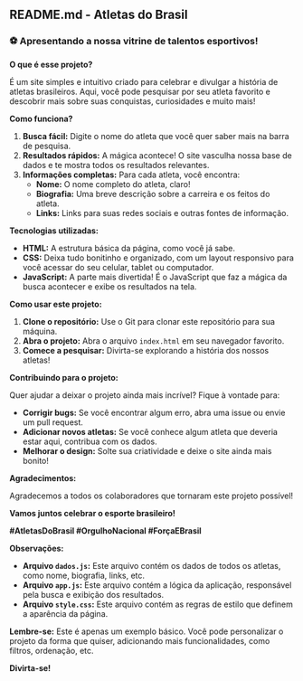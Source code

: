 ## **README.md - Atletas do Brasil**

### **⚽ Apresentando a nossa vitrine de talentos esportivos!**

**O que é esse projeto?**

É um site simples e intuitivo criado para celebrar e divulgar a história de atletas brasileiros. Aqui, você pode pesquisar por seu atleta favorito e descobrir mais sobre suas conquistas, curiosidades e muito mais!

**Como funciona?**

1. **Busca fácil:** Digite o nome do atleta que você quer saber mais na barra de pesquisa.
2. **Resultados rápidos:** A mágica acontece! O site vasculha nossa base de dados e te mostra todos os resultados relevantes.
3. **Informações completas:** Para cada atleta, você encontra:
   * **Nome:** O nome completo do atleta, claro!
   * **Biografia:** Uma breve descrição sobre a carreira e os feitos do atleta.
   * **Links:** Links para suas redes sociais e outras fontes de informação.

**Tecnologias utilizadas:**

* **HTML:** A estrutura básica da página, como você já sabe.
* **CSS:** Deixa tudo bonitinho e organizado, com um layout responsivo para você acessar do seu celular, tablet ou computador.
* **JavaScript:** A parte mais divertida! É o JavaScript que faz a mágica da busca acontecer e exibe os resultados na tela.

**Como usar este projeto:**

1. **Clone o repositório:** Use o Git para clonar este repositório para sua máquina.
2. **Abra o projeto:** Abra o arquivo `index.html` em seu navegador favorito.
3. **Comece a pesquisar:** Divirta-se explorando a história dos nossos atletas!

**Contribuindo para o projeto:**

Quer ajudar a deixar o projeto ainda mais incrível? Fique à vontade para:

* **Corrigir bugs:** Se você encontrar algum erro, abra uma issue ou envie um pull request.
* **Adicionar novos atletas:** Se você conhece algum atleta que deveria estar aqui, contribua com os dados.
* **Melhorar o design:** Solte sua criatividade e deixe o site ainda mais bonito!

**Agradecimentos:**

Agradecemos a todos os colaboradores que tornaram este projeto possível!

**Vamos juntos celebrar o esporte brasileiro!**

**#AtletasDoBrasil #OrgulhoNacional #ForçaEBrasil**

**Observações:**

* **Arquivo `dados.js`:** Este arquivo contém os dados de todos os atletas, como nome, biografia, links, etc.
* **Arquivo `app.js`:** Este arquivo contém a lógica da aplicação, responsável pela busca e exibição dos resultados.
* **Arquivo `style.css`:** Este arquivo contém as regras de estilo que definem a aparência da página.

**Lembre-se:** Este é apenas um exemplo básico. Você pode personalizar o projeto da forma que quiser, adicionando mais funcionalidades, como filtros, ordenação, etc.

**Divirta-se!**
